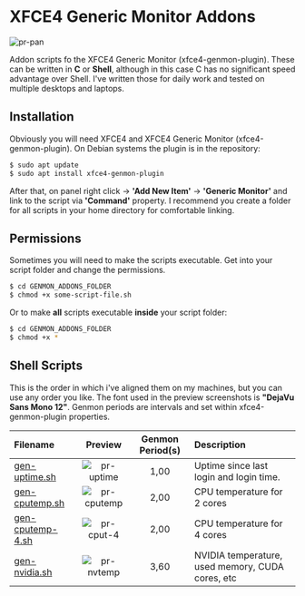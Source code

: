 # XFCE4 Generic Monitor Addons

![pr-pan]

Addon scripts fo the XFCE4 Generic Monitor (xfce4-genmon-plugin). These can be written in **C** or **Shell**, although in this case C has no significant speed advantage over Shell. I've written those for daily work and tested on multiple desktops and laptops.

## Installation

Obviously you will need XFCE4 and XFCE4 Generic Monitor (xfce4-genmon-plugin).
On Debian systems the plugin is in the repository: 

```sh
$ sudo apt update
$ sudo apt install xfce4-genmon-plugin
```

After that, on panel right click → **'Add New Item'** → **'Generic Monitor'** and link to the script via **'Command'** property.
I recommend you create a folder for all scripts in your home directory for comfortable linking.

## Permissions

Sometimes you will need to make the scripts executable. Get into your script folder and change the permissions.

```sh
$ cd GENMON_ADDONS_FOLDER
$ chmod +x some-script-file.sh
```
Or to make **all** scripts executable **inside** your script folder:

```sh
$ cd GENMON_ADDONS_FOLDER
$ chmod +x *
```

## Shell Scripts

This is the order in which i've aligned them on my machines, but you can use any order you like. The font used in the preview screenshots is **"DejaVu Sans Mono 12"**. Genmon periods are intervals and set within xfce4-genmon-plugin properties.

| Filename            | Preview       | Genmon Period(s)   | Description		                               |
|:--------------------|:-------------:|:------------------:|:--------------------------------------------------|
| [gen-uptime.sh]     | ![pr-uptime]  | 1,00               | Uptime since last login and login time.           |
| [gen-cputemp.sh]    | ![pr-cputemp] | 2,00               | CPU temperature for 2 cores                       |
| [gen-cputemp-4.sh]  | ![pr-cput-4]  | 2,00               | CPU temperature for 4 cores                       |
| [gen-nvidia.sh]     | ![pr-nvtemp]  | 3,60               | NVIDIA temperature, used memory, CUDA cores, etc  |

<!--- Paths to script -->
[gen-uptime.sh]: gen-uptime.sh
[gen-nvidia.sh]: gen-nvidia.sh
[gen-cputemp.sh]: gen-cputemp.sh
[gen-cputemp-4.sh]: gen-cputemp-4.sh

<!--- Previews -->
[pr-pan]: https://raw.githubusercontent.com/niwald/XFCE4-Genmon-Addons/master/preview/genmon-niwald.png "XFCE4 Panel Preview"
[pr-uptime]: https://raw.githubusercontent.com/niwald/XFCE4-Genmon-Addons/master/preview/uptime.jpg "Uptime"
[pr-cputemp]: https://raw.githubusercontent.com/niwald/XFCE4-Genmon-Addons/master/preview/cputemp.jpg "CPU Temperature"
[pr-cput-4]: https://raw.githubusercontent.com/niwald/XFCE4-Genmon-Addons/master/preview/cputemp-4.png "CPU Temperature (4 Cores)"
[pr-nvtemp]: https://raw.githubusercontent.com/niwald/XFCE4-Genmon-Addons/master/preview/nvidiatemp.jpg "NVIDIA Temperature and Data"

